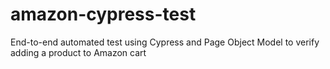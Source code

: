 # amazon-cypress-test
End-to-end automated test using Cypress and Page Object Model to verify adding a product to Amazon cart
